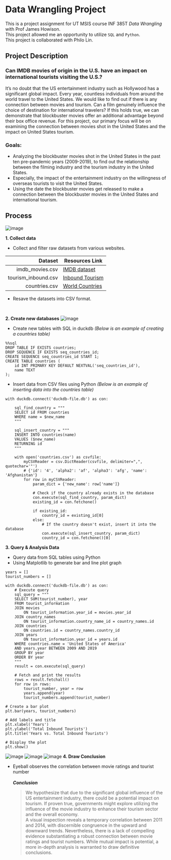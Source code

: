 # Data Wrangling Project
This is a project assignment for UT MSIS course INF 385T _Data Wrangling_  with Prof James Howison.
<br>This project allowed me an opportunity to utilize `SQL` and `Python`.
<br>This project is collaborated with Philo Lin.

## Project Description
### Can IMDB movies of origin in the U.S. have an impact on international tourists visiting the U.S.?

It’s no doubt that the US entertainment industry such as Hollywood has a significant global impact. Every year, countless individuals from around the world travel to the United States. We would like to find out if there is any connection between movies and tourism. Can a film genuinely influence the choice of destination for international travelers?  If this holds true, we can demonstrate that blockbuster movies offer an additional advantage beyond their box office revenue. For this project, our primary focus will be on examining the connection between movies shot in the United States and the impact on United States tourism.

### Goals:
- Analyzing the blockbuster movies shot in the United States in the past ten pre-pandemic years (2009-2019), to find out the relationship between the filming industry and the tourism industry in the United States.
- Especially, the impact of the entertainment industry on the willingness of overseas tourists to visit the United States.
- Using the date the blockbuster movies get released to make a connection between the blockbuster movies in the United States and international tourism.

## Process
![image](https://github.com/Pin-Yi-Judy/Data-Wrangling-Project/blob/main/Images/Workflow%20Image.jpg)

**1. Collect data**
- Collect and filter raw datasets from various websites.

| Dataset | Resources Link |
|-----:|---------------|
|imdb_movies.csv|[IMDB dataset](https://www.kaggle.com/datasets/ashpalsingh1525/imdb-movies-dataset/data)|
|tourism_inbound.csv|[Inbound Tourism](https://stats.oecd.org/Index.aspx?DataSetCode=TOURISM_INBOUND)|
|countries.csv|[World Countries](https://stefangabos.github.io/world_countries/)|

- Resave the datasets into CSV format.
<br>

**2. Create new databases**
  ![image](https://github.com/Pin-Yi-Judy/Data-Wrangling-Project/blob/main/Images/Physical%20ER%20Diagram.jpg)

- Create new tables with SQL in duckdb 
_(Below is an example of creating a countries table)_
```
%%sql
DROP TABLE IF EXISTS countries;
DROP SEQUENCE IF EXISTS seq_countries_id;
CREATE SEQUENCE seq_countries_id START 1;
CREATE TABLE countries (
    id INT PRIMARY KEY DEFAULT NEXTVAL('seq_countries_id'),
    name TEXT
);
```
- Insert data from CSV files using Python
_(Below is an example of inserting data into the countries table)_
```
with duckdb.connect('duckdb-file.db') as con:
    
    sql_find_country = """
    SELECT id FROM countries 
    WHERE name = $new_name
    """
    
    sql_insert_country = """
    INSERT INTO countries(name)
    VALUES ($new_name) 
    RETURNING id
    """

    with open('countries.csv') as csvfile:
        myCSVReader = csv.DictReader(csvfile, delimiter=",", quotechar='"')
        # {'id': '4', 'alpha2': 'af', 'alpha3': 'afg', 'name': 'Afghanistan'}
        for row in myCSVReader:
            param_dict = {'new_name': row['name']}
            
            # Check if the country already exists in the database
            con.execute(sql_find_country, param_dict)
            existing_id = con.fetchone()

            if existing_id:
                country_id = existing_id[0]
            else:
                # If the country doesn't exist, insert it into the database
                con.execute(sql_insert_country, param_dict)
                country_id = con.fetchone()[0]
```
**3. Query & Analysis Data**
- Query data from SQL tables using Python
- Using Matplotlib to generate bar and line plot graph
```
years = []
tourist_numbers = []

with duckdb.connect('duckdb-file.db') as con:
    # Execute query
    sql_query = """
    SELECT SUM(tourist_number), year
    FROM tourist_information
    JOIN movies
        ON tourist_information.year_id = movies.year_id
    JOIN country_names
        ON tourist_information.country_name_id = country_names.id
    JOIN countries
        ON countries.id = country_names.country_id
    JOIN years
        ON tourist_information.year_id = years.id
    WHERE countries.name = 'United States of America'
    AND years.year BETWEEN 2009 AND 2019
    GROUP BY year
    ORDER BY year
    """
    result = con.execute(sql_query)

    # Fetch and print the results
    rows = result.fetchall()
    for row in rows:
        tourist_number, year = row
        years.append(year)
        tourist_numbers.append(tourist_number)

# Create a bar plot
plt.bar(years, tourist_numbers)

# Add labels and title
plt.xlabel('Years')
plt.ylabel('Total Inbound Tourists')
plt.title('Years vs. Total Inbound Tourists')

# Display the plot
plt.show()
```
![image](https://github.com/Pin-Yi-Judy/Data-Wrangling-Project/blob/main/Images/Years%20v.s.%20Total%20Inbound%20Tourists.jpg)
![image](https://github.com/Pin-Yi-Judy/Data-Wrangling-Project/blob/main/Images/Years%20vs%20Average%20Movie%20Ratings.jpg)
![image](https://github.com/Pin-Yi-Judy/Data-Wrangling-Project/blob/main/Images/Trend%20Analysis.jpg)
**4. Draw Conclusion**
- Eyeball observes the correlation between movie ratings and tourist number<br><br>
***Conclusion***<br>
    >We hypothesize that due to the significant global influence of the US entertainment industry, there could be a potential impact on tourism. If proven true, governments might explore utilizing the influence of the movie industry to enhance their tourism sector and the overall economy.<br>
    A visual inspection reveals a temporary correlation between 2011 and 2014, with discernible congruence in the upward and downward trends. Nevertheless, there is a lack of compelling evidence substantiating a robust connection between movie ratings and tourist numbers. While mutual impact is potential, a more in-depth analysis is warranted to draw definitive conclusions.
